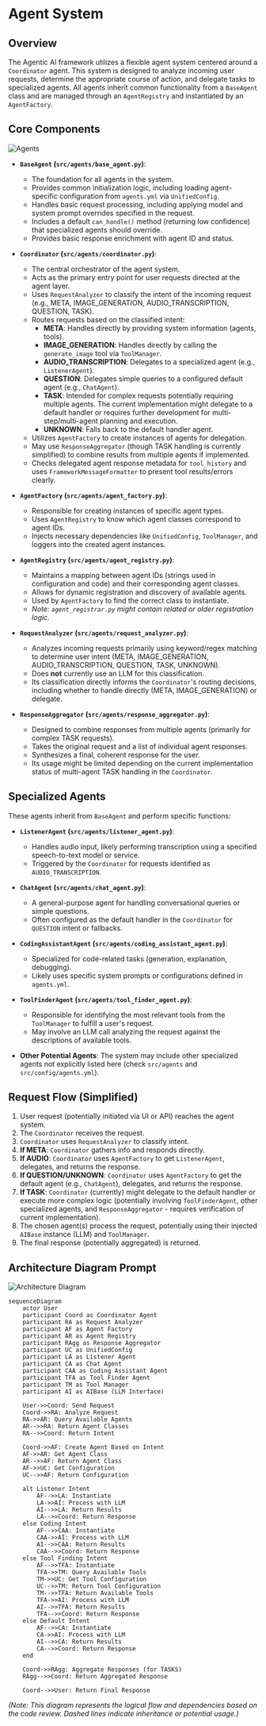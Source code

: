 # Agent System

## Overview

The Agentic AI framework utilizes a flexible agent system centered around a `Coordinator` agent. This system is designed to analyze incoming user requests, determine the appropriate course of action, and delegate tasks to specialized agents. All agents inherit common functionality from a `BaseAgent` class and are managed through an `AgentRegistry` and instantiated by an `AgentFactory`.

## Core Components

![Agents](diagrams/agents_system.png)

- **`BaseAgent` (`src/agents/base_agent.py`)**:

  - The foundation for all agents in the system.
  - Provides common initialization logic, including loading agent-specific configuration from `agents.yml` via `UnifiedConfig`.
  - Handles basic request processing, including applying model and system prompt overrides specified in the request.
  - Includes a default `can_handle()` method (returning low confidence) that specialized agents should override.
  - Provides basic response enrichment with agent ID and status.

- **`Coordinator` (`src/agents/coordinator.py`)**:

  - The central orchestrator of the agent system.
  - Acts as the primary entry point for user requests directed at the agent layer.
  - Uses `RequestAnalyzer` to classify the intent of the incoming request (e.g., META, IMAGE_GENERATION, AUDIO_TRANSCRIPTION, QUESTION, TASK).
  - Routes requests based on the classified intent:
    - **META**: Handles directly by providing system information (agents, tools).
    - **IMAGE_GENERATION**: Handles directly by calling the `generate_image` tool via `ToolManager`.
    - **AUDIO_TRANSCRIPTION**: Delegates to a specialized agent (e.g., `ListenerAgent`).
    - **QUESTION**: Delegates simple queries to a configured default agent (e.g., `ChatAgent`).
    - **TASK**: Intended for complex requests potentially requiring multiple agents. The current implementation might delegate to a default handler or requires further development for multi-step/multi-agent planning and execution.
    - **UNKNOWN**: Falls back to the default handler agent.
  - Utilizes `AgentFactory` to create instances of agents for delegation.
  - May use `ResponseAggregator` (though TASK handling is currently simplified) to combine results from multiple agents if implemented.
  - Checks delegated agent response metadata for `tool_history` and uses `FrameworkMessageFormatter` to present tool results/errors clearly.

- **`AgentFactory` (`src/agents/agent_factory.py`)**:

  - Responsible for creating instances of specific agent types.
  - Uses `AgentRegistry` to know which agent classes correspond to agent IDs.
  - Injects necessary dependencies like `UnifiedConfig`, `ToolManager`, and loggers into the created agent instances.

- **`AgentRegistry` (`src/agents/agent_registry.py`)**:

  - Maintains a mapping between agent IDs (strings used in configuration and code) and their corresponding agent classes.
  - Allows for dynamic registration and discovery of available agents.
  - Used by `AgentFactory` to find the correct class to instantiate.
  - _Note: `agent_registrar.py` might contain related or older registration logic._

- **`RequestAnalyzer` (`src/agents/request_analyzer.py`)**:

  - Analyzes incoming requests primarily using keyword/regex matching to determine user intent (META, IMAGE_GENERATION, AUDIO_TRANSCRIPTION, QUESTION, TASK, UNKNOWN).
  - Does **not** currently use an LLM for this classification.
  - Its classification directly informs the `Coordinator`'s routing decisions, including whether to handle directly (META, IMAGE_GENERATION) or delegate.

- **`ResponseAggregator` (`src/agents/response_aggregator.py`)**:
  - Designed to combine responses from multiple agents (primarily for complex TASK requests).
  - Takes the original request and a list of individual agent responses.
  - Synthesizes a final, coherent response for the user.
  - Its usage might be limited depending on the current implementation status of multi-agent TASK handling in the `Coordinator`.

## Specialized Agents

These agents inherit from `BaseAgent` and perform specific functions:

- **`ListenerAgent` (`src/agents/listener_agent.py`)**:

  - Handles audio input, likely performing transcription using a specified speech-to-text model or service.
  - Triggered by the `Coordinator` for requests identified as `AUDIO_TRANSCRIPTION`.

- **`ChatAgent` (`src/agents/chat_agent.py`)**:

  - A general-purpose agent for handling conversational queries or simple questions.
  - Often configured as the default handler in the `Coordinator` for `QUESTION` intent or fallbacks.

- **`CodingAssistantAgent` (`src/agents/coding_assistant_agent.py`)**:

  - Specialized for code-related tasks (generation, explanation, debugging).
  - Likely uses specific system prompts or configurations defined in `agents.yml`.

- **`ToolFinderAgent` (`src/agents/tool_finder_agent.py`)**:

  - Responsible for identifying the most relevant tools from the `ToolManager` to fulfill a user's request.
  - May involve an LLM call analyzing the request against the descriptions of available tools.

- **Other Potential Agents**: The system may include other specialized agents not explicitly listed here (check `src/agents` and `src/config/agents.yml`).

## Request Flow (Simplified)

1.  User request (potentially initiated via UI or API) reaches the agent system.
2.  The `Coordinator` receives the request.
3.  `Coordinator` uses `RequestAnalyzer` to classify intent.
4.  **If META**: `Coordinator` gathers info and responds directly.
5.  **If AUDIO**: `Coordinator` uses `AgentFactory` to get `ListenerAgent`, delegates, and returns the response.
6.  **If QUESTION/UNKNOWN**: `Coordinator` uses `AgentFactory` to get the default agent (e.g., `ChatAgent`), delegates, and returns the response.
7.  **If TASK**: `Coordinator` (currently) might delegate to the default handler or execute more complex logic (potentially involving `ToolFinderAgent`, other specialized agents, and `ResponseAggregator` - requires verification of current implementation).
8.  The chosen agent(s) process the request, potentially using their injected `AIBase` instance (LLM) and `ToolManager`.
9.  The final response (potentially aggregated) is returned.

## Architecture Diagram Prompt

![Architecture Diagram](diagrams/agents_architecture.png)

```mermaid
sequenceDiagram
    actor User
    participant Coord as Coordinator Agent
    participant RA as Request Analyzer
    participant AF as Agent Factory
    participant AR as Agent Registry
    participant RAgg as Response Aggregator
    participant UC as UnifiedConfig
    participant LA as Listener Agent
    participant CA as Chat Agent
    participant CAA as Coding Assistant Agent
    participant TFA as Tool Finder Agent
    participant TM as Tool Manager
    participant AI as AIBase (LLM Interface)

    User->>Coord: Send Request
    Coord->>RA: Analyze Request
    RA->>AR: Query Available Agents
    AR-->>RA: Return Agent Classes
    RA-->>Coord: Return Intent

    Coord->>AF: Create Agent Based on Intent
    AF->>AR: Get Agent Class
    AR-->>AF: Return Agent Class
    AF->>UC: Get Configuration
    UC-->>AF: Return Configuration

    alt Listener Intent
        AF-->>LA: Instantiate
        LA->>AI: Process with LLM
        AI-->>LA: Return Results
        LA-->>Coord: Return Response
    else Coding Intent
        AF-->>CAA: Instantiate
        CAA->>AI: Process with LLM
        AI-->>CAA: Return Results
        CAA-->>Coord: Return Response
    else Tool Finding Intent
        AF-->>TFA: Instantiate
        TFA->>TM: Query Available Tools
        TM->>UC: Get Tool Configuration
        UC-->>TM: Return Tool Configuration
        TM-->>TFA: Return Available Tools
        TFA->>AI: Process with LLM
        AI-->>TFA: Return Results
        TFA-->>Coord: Return Response
    else Default Intent
        AF-->>CA: Instantiate
        CA->>AI: Process with LLM
        AI-->>CA: Return Results
        CA-->>Coord: Return Response
    end

    Coord->>RAgg: Aggregate Responses (for TASKS)
    RAgg-->>Coord: Return Aggregated Response

    Coord-->>User: Return Final Response
```

_(Note: This diagram represents the logical flow and dependencies based on the code review. Dashed lines indicate inheritance or potential usage.)_

